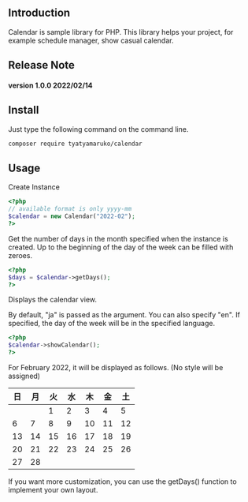 ## Introduction
Calendar is sample library for PHP. This library helps your project, for example schedule manager, show casual calendar.

## Release Note
#### version 1.0.0 2022/02/14

## Install

Just type the following command on the command line.

```bash
composer require tyatyamaruko/calendar
```

## Usage

Create Instance

```php
<?php
// available format is only yyyy-mm
$calendar = new Calendar("2022-02");
?>
```

Get the number of days in the month specified when the instance is created. Up to the beginning of the day of the week can be filled with zeroes.

```php
<?php
$days = $calendar->getDays();
?>
```

Displays the calendar view.

By default, "ja" is passed as the argument.
You can also specify "en". If specified, the day of the week will be in the specified language.

```php
<?php
$calendar->showCalendar();
?>
```

For February 2022, it will be displayed as follows. (No style will be assigned)

|日|月|火|水|木|金|土|
|-|-|-|-|-|-|-|
|||1|2|3|4|5|
|6|7|8|9|10|11|12|
|13|14|15|16|17|18|19|
|20|21|22|23|24|25|26|
|27|28||||||

If you want more customization, you can use the getDays() function to implement your own layout.